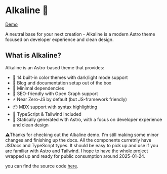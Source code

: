 # Alkaline 🧪

[Demo](https://alkaline-theme.xyz/)

A neutral base for your next creation - Alkaline is a modern Astro theme focused on developer experience and clean design.

## What is Alkaline?

Alkaline is an Astro-based theme that provides:

- 🎨 14 built-in color themes with dark/light mode support
- 📝 Blog and documentation setup out of the box
- 🔧 Minimal dependencies
- 🚀 SEO-friendly with Open Graph support
- ⚡️ Near Zero-JS by default (but JS-framework friendly)
- 📦 MDX support with syntax highlighting
- 🎯 TypeScript & Tailwind included
- 🍒 Statically generated with Astro, with a focus on developer experience and clean design

⚠️Thanks for checking out the Alkaline demo. I'm still making some minor changes and finishing up the docs. All the components curretnly have JSDocs and TypeScript types. It should be easy to pick up and use if you are familiar with Astro and Tailwind. I hope to have the whole project wrapped up and ready for public consumption around 2025-01-24.

you can find the source code [here](https://github.com/truared/Alkaline).
